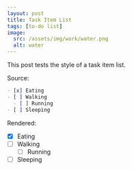 ```yaml
---
layout: post
title: Task Item List
tags: [to-do list]
image:
  src: /assets/img/work/water.png
  alt: water
---
```


This post tests the style of a task item list.

Source:

```markdown
- [x] Eating
- [ ] Walking
  - [ ] Running
- [ ] Sleeping
```

Rendered:

- [x] Eating
- [ ] Walking
  - [ ] Running
- [ ] Sleeping
